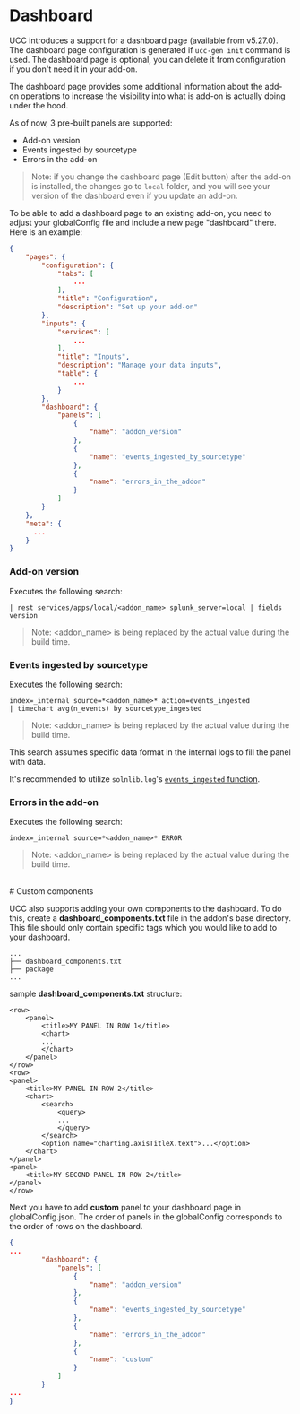 # Dashboard

UCC introduces a support for a dashboard page (available from v5.27.0).
The dashboard page configuration is generated if `ucc-gen init` command is used.
The dashboard page is optional, you can delete it from configuration if you
don't need it in your add-on.

The dashboard page provides some additional information about the add-on
operations to increase the visibility into what is add-on is actually doing
under the hood.

As of now, 3 pre-built panels are supported:

* Add-on version
* Events ingested by sourcetype
* Errors in the add-on

> Note: if you change the dashboard page (Edit button) after the add-on is
> installed, the changes go to `local` folder, and you will see your version
> of the dashboard even if you update an add-on.

To be able to add a dashboard page to an existing add-on, you need to adjust your 
globalConfig file and include a new page "dashboard" there. Here is an example:

```json
{
    "pages": {
        "configuration": {
            "tabs": [
                ...
            ],
            "title": "Configuration",
            "description": "Set up your add-on"
        },
        "inputs": {
            "services": [
                ...
            ],
            "title": "Inputs",
            "description": "Manage your data inputs",
            "table": {
                ...
            }
        },
        "dashboard": {
            "panels": [
                {
                    "name": "addon_version"
                },
                {
                    "name": "events_ingested_by_sourcetype"
                },
                {
                    "name": "errors_in_the_addon"
                }
            ]
        }
    },
    "meta": {
      ...
    }
}
```

### Add-on version

Executes the following search:

```
| rest services/apps/local/<addon_name> splunk_server=local | fields version
```

> Note: <addon_name> is being replaced by the actual value during the build time.

### Events ingested by sourcetype

Executes the following search:

```
index=_internal source=*<addon_name>* action=events_ingested
| timechart avg(n_events) by sourcetype_ingested
```

> Note: <addon_name> is being replaced by the actual value during the build time.

This search assumes specific data format in the internal logs to fill the panel with
data.

It's recommended to utilize `solnlib.log`'s [`events_ingested` function](https://github.com/splunk/addonfactory-solutions-library-python/blob/3045f9d15398fac0bd6740645ba119250ead129b/solnlib/log.py#L253).

### Errors in the add-on

Executes the following search:

```
index=_internal source=*<addon_name>* ERROR
```

> Note: <addon_name> is being replaced by the actual value during the build time.

<br>
# Custom components

UCC also supports adding your own components to the dashboard. To do this, create a **dashboard_components.txt** file in the addon's base directory. 
This file should only contain specific <row></row> tags which you would like to add to your dashboard.

```
...
├── dashboard_components.txt
├── package
...
```

sample **dashboard_components.txt** structure:
```
<row>
    <panel>
        <title>MY PANEL IN ROW 1</title>
        <chart>
        ...
        </chart>
    </panel>
</row>
<row>
<panel>
    <title>MY PANEL IN ROW 2</title>
    <chart>
        <search>
            <query>
            ...
            </query>
        </search>
        <option name="charting.axisTitleX.text">...</option>
    </chart>
</panel>
<panel>
    <title>MY SECOND PANEL IN ROW 2</title>
</panel>
</row>
```

Next you have to add **custom** panel to your dashboard page in globalConfig.json. 
The order of panels in the globalConfig corresponds to the order of rows on the dashboard.

```json
{
...
        "dashboard": {
            "panels": [
                {
                    "name": "addon_version"
                },
                {
                    "name": "events_ingested_by_sourcetype"
                },
                {
                    "name": "errors_in_the_addon"
                },
                {
                    "name": "custom"
                }
            ]
        }
...
}
```
